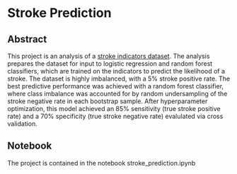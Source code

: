 # Stroke Prediction

## Abstract

This project is an analysis of a [stroke indicators dataset](https://www.kaggle.com/datasets/fedesoriano/stroke-prediction-dataset).  The analysis prepares the dataset for input to logistic regression and random forest classifiers, which are trained on the indicators to predict the likelihood of a stroke.  The dataset is highly imbalanced, with a 5% stroke positive rate.  The best predictive performance was achieved with a random forest classifier, where class imbalance was accounted for by random undersampling of the stroke negative rate in each bootstrap sample.  After hyperparameter optimization, this model achieved an 85% sensitivity (true stroke positive rate) and a 70% specificity (true stroke negative rate) evalulated via cross validation.

## Notebook

The project is contained in the notebook stroke_prediction.ipynb
